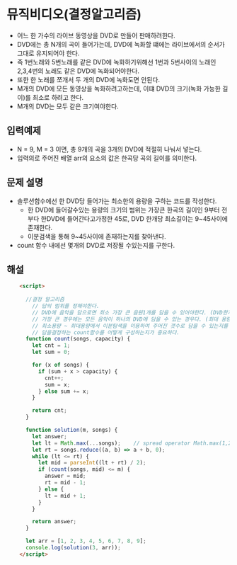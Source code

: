 # 뮤직비디오(결정알고리즘)
- 어느 한 가수의 라이브 동영상을 DVD로 만들어 판매하려한다.
- DVD에는 총 N개의 곡이 들어가는데, DVD에 녹화할 떄에는 라이브에서의 순서가 그대로 유지되어야 한다.
- 즉 1번노래와 5번노래를 같은 DVD에 녹화하기위해선 1번과 5번사이의 노래인 2,3,4번의 노래도 같은 DVD에 녹화되어야한다.
- 또한 한 노래를 쪼개서 두 개의 DVD에 녹화도면 안된다.
- M개의 DVD에 모든 동영상을 녹화하려고하는데, 이떄 DVD의 크기(녹화 가능한 길이)를 최소로 하려고 한다.
- M개의 DVD는 모두 같은 크기여야한다. 

## 입력예제
- N = 9, M = 3 이면, 총 9개의 곡을 3개의 DVD에 적절히 나눠서 넣는다.
- 입력의로 주어진 배열 arr의 요소의 값은 한곡당 곡의 길이를 의미한다.


## 문제 설명
- 솔루션함수에선 한 DVD당 들어가는 최소한의 용량을 구하는 코드를 작성한다.
  - 한 DVD에 들어갈수있는 용량의 크기의 범위는 가장큰 한곡의 길이인 9부터 전부다 한DVD에 들어간다고가정한 45로, DVD 한개당 최소길이는 9~45사이에 존재한다.
  - 이분검색을 통해 9~45사이에 존재하는지를 찾아낸다.
- count 함수 내에선 몇개의 DVD로 저장될 수있는지를 구한다.

## 해설
```html
    <script>
      
      //결정 알고리즘
        // 답의 범위를 정해야한다.
        // DVD에 음악을 담으로면 최소 가장 큰 음원1개를 담을 수 있어야한다. (DVD한개의 최소 용량은 9)
        // 가장 큰 경우에는 모든 음악이 하나의 DVD에 담을 수 있는 경우다. (최대 용량은 모든 음원의 합인 45)
        // 최소용량 ~ 최대용량에서 이분탐색을 이용하여 주어진 갯수로 담을 수 있는지를 확인해나간다.
        // 답을결정하는 count함수를 어떻게 구성하는지가 중요하다.
      function count(songs, capacity) {
        let cnt = 1;
        let sum = 0;

        for (x of songs) {
          if (sum + x > capacity) {
            cnt++;
            sum = x;
          } else sum += x;
        }

        return cnt;
      }

      function solution(m, songs) {
        let answer;
        let lt = Math.max(...songs);    // spread operator Math.max(1,2,3,4,5,6,7,8,9)를 의미.
        let rt = songs.reduce((a, b) => a + b, 0);
        while (lt <= rt) {
          let mid = parseInt((lt + rt) / 2);    
          if (count(songs, mid) <= m) {
            answer = mid;
            rt = mid - 1;
          } else {
            lt = mid + 1;
          }
        }

        return answer;
      }

      let arr = [1, 2, 3, 4, 5, 6, 7, 8, 9];
      console.log(solution(3, arr));
    </script>
```






